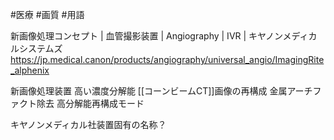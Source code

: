 #医療 #画質 #用語 

新画像処理コンセプト | 血管撮影装置 | Angiography | IVR | キヤノンメディカルシステムズ
https://jp.medical.canon/products/angiography/universal_angio/ImagingRite_alphenix

新画像処理装置
高い濃度分解能
[[コーンビームCT]]画像の再構成
金属アーチファクト除去
高分解能再構成モード

キヤノンメディカル社装置固有の名称？
